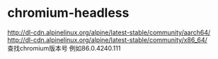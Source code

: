 # chromium-headless 
http://dl-cdn.alpinelinux.org/alpine/latest-stable/community/aarch64/   
http://dl-cdn.alpinelinux.org/alpine/latest-stable/community/x86_64/   
查找chromium版本号 例如86.0.4240.111 
